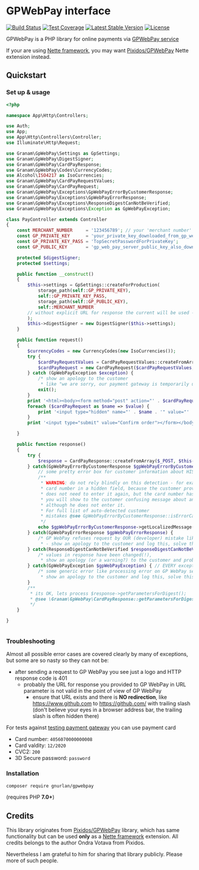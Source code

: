 # GPWebPay interface
[![Build Status](https://travis-ci.org/jaroslavtyc/granam-gpwebpay.svg?branch=master)](https://travis-ci.org/jaroslavtyc/granam-gpwebpay)
[![Test Coverage](https://codeclimate.com/github/jaroslavtyc/granam-gpwebpay/badges/coverage.svg)](https://codeclimate.com/github/jaroslavtyc/granam-gpwebpay/coverage)
[![Latest Stable Version](https://poser.pugx.org/granam/gpwebpay/v/stable)](https://packagist.org/packages/granam/gpwebpay)
[![License](https://poser.pugx.org/granam/gpwebpay/license)](https://packagist.org/packages/granam/gpwebpay)

GPWebPay is a PHP library for online payments via [GPWebPay service](http://www.gpwebpay.cz/en)

If your are using [Nette framework](https://nette.org/en/), you may want
[Pixidos/GPWebPay](https://github.com/Pixidos/GPWebPay) Nette extension instead.

## Quickstart

### Set up & usage

```php
<?php

namespace App\Http\Controllers;

use Auth;
use App;
use App\Http\Controllers\Controller;
use Illuminate\Http\Request;

use Granam\GpWebPay\Settings as GpSettings;
use Granam\GpWebPay\DigestSigner;
use Granam\GpWebPay\CardPayResponse;
use Granam\GpWebPay\Codes\CurrencyCodes;
use Alcohol\ISO4217 as IsoCurrencies;
use Granam\GpWebPay\CardPayRequestValues;
use Granam\GpWebPay\CardPayRequest;
use Granam\GpWebPay\Exceptions\GpWebPayErrorByCustomerResponse;
use Granam\GpWebPay\Exceptions\GpWebPayErrorResponse;
use Granam\GpWebPay\Exceptions\ResponseDigestCanNotBeVerified;
use Granam\GpWebPay\Exceptions\Exception as GpWebPayException;

class PayController extends Controller
{
    const MERCHANT_NUMBER     = '123456789'; // your 'merchant number' given to you by GP WebPay
    const GP_PRIVATE_KEY      = 'your_private_key_downloaded_from_gp_web_pay.pem';
    const GP_PRIVATE_KEY_PASS = 'TopSecretPasswordForPrivateKey';
    const GP_PUBLIC_KEY       = 'gp_web_pay_server_public_key_also_downloaded_from_gp_web_pay.pem';

    protected $digestSigner;
    protected $settings;

    public function __construct()
    {
        $this->settings = GpSettings::createForProduction(
            storage_path(self::GP_PRIVATE_KEY),
            self::GP_PRIVATE_KEY_PASS,
            storage_path(self::GP_PUBLIC_KEY),
            self::MERCHANT_NUMBER
        // without explicit URL for response the current will be used - INCLUDING query string
        );
        $this->digestSigner = new DigestSigner($this->settings);
    }

    public function request()
    {
        $currencyCodes = new CurrencyCodes(new IsoCurrencies());
        try {
            $cardPayRequestValues = CardPayRequestValues::createFromArray($_GET, $currencyCodes);
            $cardPayRequest = new CardPayRequest($cardPayRequestValues, $this->settings, $this->digestSigner);
        } catch (GpWebPayException $exception) {
            /* show an apology to the customer
             * like "we are sorry, our payment gateway is temporarily unavailable" and log it, solve it */
            exit();
        }
        print '<html><body><form method="post" action="' . $cardPayRequest->getRequestUrl() . '">';
        foreach ($cardPayRequest as $name => $value) {
            print '<input type="hidden" name="' . $name . '" value="' . $value . '">';
        }
        print '<input type="submit" value="Confirm order"></form></body></html>';

    }

    public function response()
    {
        try {
            $response = CardPayResponse::createFromArray($_POST, $this->settings, $this->digestSigner);
        } catch(GpWebPayErrorByCustomerResponse $gpWebPayErrorByCustomerResponse) {
            // some pretty error box for customer information about HIS mistake like invalid card number
            /**
             * WARNING: do not rely blindly on this detection - for example if YOU (developer) are sending
             * card number in a hidden field, because the customer provided it to its account before and
             * does not need to enter it again, but the card number has been refused by GP WebPay,
             * you will show to the customer confusing message about an invalid card number,
             * although he does not enter it.
             * For full list of auto-detected customer
             * mistakes @see GpWebPayErrorByCustomerResponse::isErrorCausedByCustomer
             */
            echo $gpWebPayErrorByCustomerResponse->getLocalizedMessage();
        } catch(GpWebPayErrorResponse $gpWebPayErrorResponse) {
            /* GP WebPay refuses request by OUR (developer) mistake like duplicate order number
             * - show an apology to the customer and log this, solve this */
        } catch(ResponseDigestCanNotBeVerified $responseDigestCanNotBeVerified) {
            /* values in response have been changed(!),
             * show an apology (or a warning?) to the customer and probably log this for evidence */
        } catch(GpWebPayException $gpWebPayException) { // EVERY exception share this interface
            /* some generic error like processing error on GP WebPay server,
             * show an apology to the customer and log this, solve this */
        }
        /**
         * its OK, lets process $response->getParametersForDigest();
         * @see \Granam\GpWebPay\CardPayResponse::getParametersForDigest
         */
    }

}



```

### Troubleshooting

Almost all possible error cases are covered clearly by many of exceptions, but some are so nasty so they can not be:
 - after sending a request to GP WebPay you see just a logo and HTTP response code is 401
    - probably the URL for response you provided to GP WebPay in URL parameter is not valid in the point of view of GP WebPay
        - ensure that URL exists and there is **NO redirection**, like https://www.github.com to https://github.com/ with trailing slash
        (don't believe your eyes in a browser address bar, the trailing slash is often hidden there)

For tests against [testing payment gateway](https://test.3dsecure.gpwebpay.com/pgw/order.do) you can use payment card
- Card number: `4056070000000008`
- Card valdity: `12/2020`
- CVC2: `200`
- 3D Secure password: `password`


### Installation

```sh
composer require gnurlan/gpwebpay
```
(requires PHP **7.0+**)

## Credits
This library originates from [Pixidos/GPWebPay](https://github.com/Pixidos/GPWebPay) library, which has same
functionality but can be used **only** as a [Nette framework](https://nette.org/en/) extension.
All credits belongs to the author Ondra Votava from Pixidos.

Nevertheless I am grateful to him for sharing that library publicly. Please more of such people.
